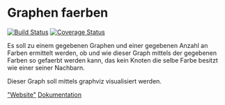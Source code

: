 # Graphen faerben 
[![Build Status](https://travis-ci.org/ob-algdatii-ss18/leistungsnachweis-hornet.svg?branch=master)](https://travis-ci.org/ob-algdatii-ss18/leistungsnachweis-hornet)
[![Coverage Status](https://coveralls.io/repos/github/ob-algdatii-ss18/leistungsnachweis-hornet/badge.png?branch=master)](https://coveralls.io/github/ob-algdatii-ss18/leistungsnachweis-hornet?branch=master)

Es soll zu einem gegebenen Graphen und einer gegebenen Anzahl an Farben ermittelt werden, ob und wie dieser Graph mittels der gegebenen Farben so gefaerbt werden kann, das kein Knoten die selbe Farbe besitzt wie einer seiner Nachbarn.

Dieser Graph soll mittels graphviz visualisiert werden.

["Website"](https://ob-algdatii-ss18.github.io/leistungsnachweis-hornet/)
[Dokumentation](https://ob-algdatii-ss18.github.io/leistungsnachweis-hornet/doc/index.html)
